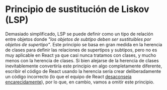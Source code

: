 # Principio de sustitución de Liskov (LSP)

Demasiado simplificado, LSP se puede definir como un tipo de relación entre objetos donde *"los objetos de subtipo deben ser sustituibles por objetos de supertipo"*. Este principio se basa en gran medida en la herencia de clases para definir las relaciones de supertipos y subtipos, pero no es muy aplicable en React ya que casi nunca tratamos con clases, y mucho menos con la herencia de clases. Si bien alejarse de la herencia de clases inevitablemente convertiría este principio en algo completamente diferente, escribir el código de React usando la herencia sería crear deliberadamente un código incorrecto (lo que el equipo de React [desaconseja encarecidamente](https://reactjs.org/docs/composition-vs-inheritance.html)), por lo que, en cambio, vamos a omitir este principio.


